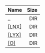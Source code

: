 |Name|Size|
|:---|---:|
|[..](../index.html)|DIR|
|[[LNX]]([LNX]/index.html)|DIR|
|[[LYX]]([LYX]/index.html)|DIR|
|[[O]]([O]/index.html)|DIR|
